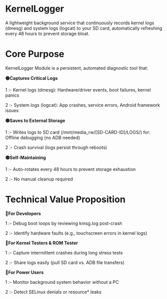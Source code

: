 
# KernelLogger
A lightweight background service that continuously records kernel logs (dmesg) and system logs (logcat) to your SD card, automatically refreshing every 48 hours to prevent storage bloat.

# Core Purpose
KernelLogger Module is a persistent, automated diagnostic tool that:

**🟢Captures Critical Logs**

1 :- Kernel logs (dmesg): Hardware/driver events, boot failures, kernel panics

2 :- System logs (logcat): App crashes, service errors, Android framework issues

**🟢Saves to External Storage**

1 :- Writes logs to SD card (/mnt/media_rw/[SD-CARD-ID]/LOGS/) for:
Offline debugging (no ADB needed)

2 :- Crash survival (logs persist through reboots)

**🟢Self-Maintaining**

1 :- Auto-rotates every 48 hours to prevent storage exhaustion

2 :- No manual cleanup required

# Technical Value Proposition

**🔵For Developers**

1 :- Debug boot loops by reviewing kmsg.log post-crash

2 :- Identify hardware faults (e.g., touchscreen errors in kernel logs)

**🔵For Kernel Testers & ROM Tester**

1 :- Capture intermittent crashes during long stress tests

2 :- Share logs easily (pull SD card vs. ADB file transfers)

**🔵For Power Users**

1 :- Monitor background system behavior without a PC

2 :- Detect SELinux denials or resource* leaks
